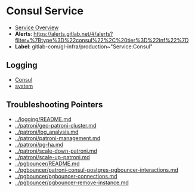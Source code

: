 <!-- MARKER: do not edit this section directly. Edit services/service-catalog.yml then run scripts/generate-docs -->
#  Consul Service
* [Service Overview](https://dashboards.gitlab.net/d/a988f2tmz/consul)
* **Alerts**: https://alerts.gitlab.net/#/alerts?filter=%7Btype%3D%22consul%22%2C%20tier%3D%22inf%22%7D
* **Label**: gitlab-com/gl-infra/production~"Service:Consul"

## Logging

* [Consul](https://log.gprd.gitlab.net/goto/7f15b1f04a0f09fbb18fc62adefe3ed1)
* [system](https://log.gprd.gitlab.net/goto/a22fbb60e45a3f6d7860908a5427301c)

## Troubleshooting Pointers

* [../logging/README.md](../logging/README.md)
* [../patroni/geo-patroni-cluster.md](../patroni/geo-patroni-cluster.md)
* [../patroni/log_analysis.md](../patroni/log_analysis.md)
* [../patroni/patroni-management.md](../patroni/patroni-management.md)
* [../patroni/pg-ha.md](../patroni/pg-ha.md)
* [../patroni/scale-down-patroni.md](../patroni/scale-down-patroni.md)
* [../patroni/scale-up-patroni.md](../patroni/scale-up-patroni.md)
* [../pgbouncer/README.md](../pgbouncer/README.md)
* [../pgbouncer/patroni-consul-postgres-pgbouncer-interactions.md](../pgbouncer/patroni-consul-postgres-pgbouncer-interactions.md)
* [../pgbouncer/pgbouncer-connections.md](../pgbouncer/pgbouncer-connections.md)
* [../pgbouncer/pgbouncer-remove-instance.md](../pgbouncer/pgbouncer-remove-instance.md)
<!-- END_MARKER -->
